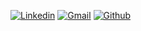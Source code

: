[![Linkedin](https://img.shields.io/badge/-LinkedIn-blue?style=flat&logo=Linkedin&logoColor=white)](https://www.linkedin.com/in/rodrigocroci)
[![Gmail](https://img.shields.io/badge/-Gmail-c14438?style=flat&logo=Gmail&logoColor=white)](mailto:rccosta.diretoria@gmail.com)
[![Github](https://img.shields.io/badge/-Github-000?style=flat&logo=Github&logoColor=white)](https://github.com/rcc-repository)
